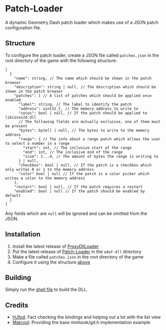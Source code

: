 # Patch-Loader

A dynamic Geometry Dash patch loader which makes use of a JSON patch configuration file.

## Structure

To configure the patch loader, create a JSON file called `patches.json` in the root directory of the game with the following structure:

```jsonc
[
  {
    "name": string, // The name which should be shown in the patch browser
    "description": string | null, // The description which should be shown in the patch browser
    "patches": [ // A list of patches which should be applied once enabled
      "label": string, // The label to identify the patch
      "address": uint32_t, // The memory address to write to
      "cocos": bool | null, // If the patch should be applied to libcocos2d.dll
      // The following fields are mutually exclusive, one of them must be present
      "bytes": byte[] | null, // The bytes to write to the memory address
      "range": { // The info about a range patch which allows the user to select a number in a range
        "start": int, // The inclusive start of the range
        "end": int, // The inclusive end of the range
        "size": 1...4, // The amount of bytes the range is writing to
      } | null,
      "checkbox": bool | null, // If the patch is a checkbox which only writes 0 or 1 to the memory address
      "color" bool | null // If the patch is a color picker which writes a color to the memory address
    ],
    "restart": bool | null, // If the patch requires a restart
    "enabled": bool | null // If the patch should be enabled by default
  }
]
```

Any fields which are `null` will be ignored and can be omitted from the JSON.

## Installation

1. Install the latest release of [ProxyDllLoader](https://github.com/adafcaefc/ProxyDllLoader/releases/latest)
2. Put the latest release of [Patch-Loader](https://github.com/GD-APTeam/Patch-Loader/releases/latest) in the `adaf-dll` directory
3. Make a file called `patches.json` in the root directory of the game
4. Configure it using the structure [above](#structure)

## Building

Simply run the [shell file](compile.sh) to build the DLL.

## Credits

- [HJfod](https://github.com/HJfod): Fact checking the bindings and helping out a lot with the list view
- [Matcool](https://github.com/matcool): Providing the base minhook/gd.h implementation example
